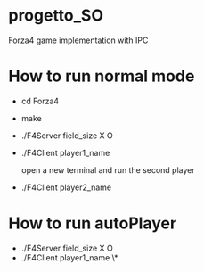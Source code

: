 # progetto_SO
Forza4 game implementation with IPC

# How to run normal mode
- cd Forza4
- make
- ./F4Server field_size X O
- ./F4Client player1_name

  open a new terminal and run the second player
- ./F4Client player2_name

# How to run autoPlayer
- ./F4Server field_size X O
- ./F4Client player1_name \\*


